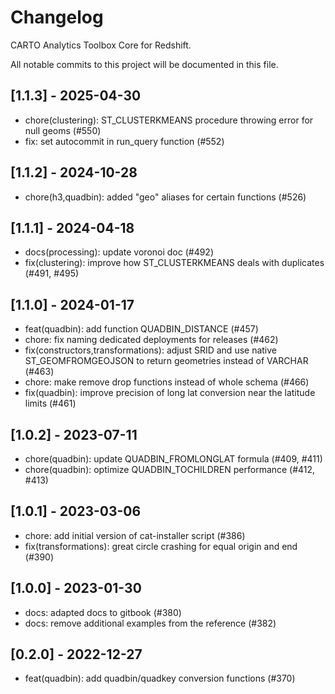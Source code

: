 # Changelog

CARTO Analytics Toolbox Core for Redshift.

All notable commits to this project will be documented in this file.

## [1.1.3] - 2025-04-30

- chore(clustering): ST_CLUSTERKMEANS procedure throwing error for null geoms (#550)
- fix: set autocommit in run_query function (#552)

## [1.1.2] - 2024-10-28

- chore(h3,quadbin): added "geo" aliases for certain functions (#526)

## [1.1.1] - 2024-04-18

- docs(processing): update voronoi doc (#492)
- fix(clustering): improve how ST_CLUSTERKMEANS deals with duplicates (#491, #495)

## [1.1.0] - 2024-01-17

- feat(quadbin): add function QUADBIN_DISTANCE (#457)
- chore: fix naming dedicated deployments for releases (#462)
- fix(constructors,transformations): adjust SRID and use native ST_GEOMFROMGEOJSON to return geometries instead of VARCHAR (#463)
- chore: make remove drop functions instead of whole schema (#466)
- fix(quadbin): improve precision of long lat conversion near the latitude limits (#461)

## [1.0.2] - 2023-07-11

- chore(quadbin): update QUADBIN_FROMLONGLAT formula (#409, #411)
- chore(quadbin): optimize QUADBIN_TOCHILDREN performance (#412, #413)

## [1.0.1] - 2023-03-06

- chore: add initial version of cat-installer script (#386)
- fix(transformations): great circle crashing for equal origin and end (#390)

## [1.0.0] - 2023-01-30

- docs: adapted docs to gitbook (#380)
- docs: remove additional examples from the reference (#382)

## [0.2.0] - 2022-12-27

- feat(quadbin): add quadbin/quadkey conversion functions (#370)

